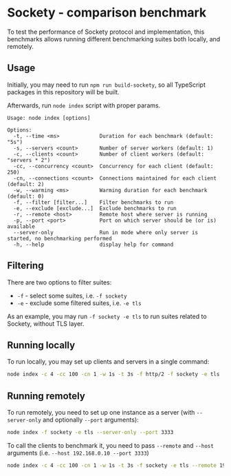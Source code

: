 # Sockety - comparison benchmark

To test the performance of Sockety protocol and implementation, this benchmarks allows running different benchmarking suites both locally, and remotely.

## Usage

Initially, you may need to run `npm run build-sockety`, so all TypeScript packages in this repository will be built.

Afterwards, run `node index` script with proper params.

```
Usage: node index [options]

Options:
  -t, --time <ms>             Duration for each benchmark (default: "5s")
  -s, --servers <count>       Number of server workers (default: 1)
  -c, --clients <count>       Number of client workers (default: "servers * 2")
  -cc, --concurrency <count>  Concurrency for each client (default: 250)
  -cn, --connections <count>  Connections maintained for each client (default: 2)
  -w, --warming <ms>          Warming duration for each benchmark (default: 0)
  -f, --filter [filter...]    Filter benchmarks to run
  -e, --exclude [exclude...]  Exclude benchmarks to run
  -r, --remote <host>         Remote host where server is running
  -p, --port <port>           Port on which server should be (or is) available
  --server-only               Run in mode where only server is started, no benchmarking performed
  -h, --help                  display help for command
```

## Filtering

There are two options to filter suites:

* `-f` - select some suites, i.e. `-f sockety`
* `-e` - exclude some filtered suites, i.e. `-e tls`

As an example, you may run `-f sockety -e tls` to run suites related to Sockety, without TLS layer.

## Running locally

To run locally, you may set up clients and servers in a single command:

```bash
node index -c 4 -cc 100 -cn 1 -w 1s -t 3s -f http/2 -f sockety -e tls
```

## Running remotely

To run remotely, you need to set up one instance as a server (with `--server-only` and optionally `--port` arguments):

```bash
node index -f sockety -e tls --server-only --port 3333
```

To call the clients to benchmark it, you need to pass `--remote` and `--host` arguments (i.e. `--host 192.168.0.10 --port 3333`)

```bash
node index -c 4 -cc 100 -cn 1 -w 1s -t 3s -f sockety -e tls --remote 192.168.0.10 --port 3333
```
